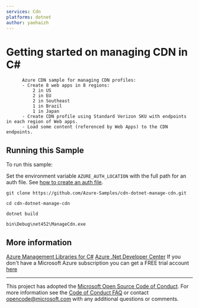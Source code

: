 ```yaml
---
services: Cdn
platforms: dotnet
author: yaohaizh
---
```


# Getting started on managing CDN in C# #

          Azure CDN sample for managing CDN profiles:
          - Create 8 web apps in 8 regions:
              2 in US
              2 in EU
              2 in Southeast
              1 in Brazil
              1 in Japan
          - Create CDN profile using Standard Verizon SKU with endpoints in each region of Web apps.
          - Load some content (referenced by Web Apps) to the CDN endpoints.


## Running this Sample ##

To run this sample:

Set the environment variable `AZURE_AUTH_LOCATION` with the full path for an auth file. See [how to create an auth file](https://github.com/Azure/azure-libraries-for-net/blob/master/AUTH.md).

    git clone https://github.com/Azure-Samples/cdn-dotnet-manage-cdn.git

    cd cdn-dotnet-manage-cdn
  
    dotnet build
    
    bin\Debug\net452\ManageCdn.exe

## More information ##

[Azure Management Libraries for C#](https://github.com/Azure/azure-sdk-for-net/tree/Fluent)
[Azure .Net Developer Center](https://azure.microsoft.com/en-us/develop/net/)
If you don't have a Microsoft Azure subscription you can get a FREE trial account [here](http://go.microsoft.com/fwlink/?LinkId=330212)

---

This project has adopted the [Microsoft Open Source Code of Conduct](https://opensource.microsoft.com/codeofconduct/). For more information see the [Code of Conduct FAQ](https://opensource.microsoft.com/codeofconduct/faq/) or contact [opencode@microsoft.com](mailto:opencode@microsoft.com) with any additional questions or comments.